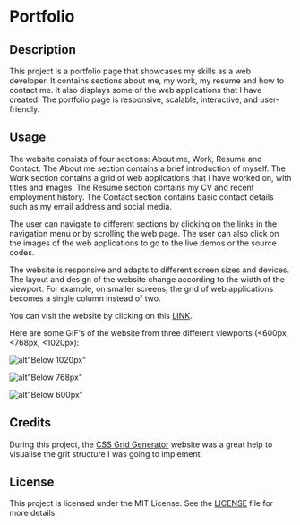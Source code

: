 # Portfolio

## Description
This project is a portfolio page that showcases my skills as a web developer. It contains sections about me, my work, my resume and how to contact me. It also displays some of the web applications that I have created. The portfolio page is responsive, scalable, interactive, and user-friendly.

## Usage
The website consists of four sections: About me, Work, Resume and Contact. 
The About me section contains a brief introduction of myself. 
The Work section contains a grid of web applications that I have worked on, with titles and images. 
The Resume section contains my CV and recent employment history.
The Contact section contains basic contact details such as my email address and social media.

The user can navigate to different sections by clicking on the links in the navigation menu or by scrolling the web page. The user can also click on the images of the web applications to go to the live demos or the source codes.

The website is responsive and adapts to different screen sizes and devices. The layout and design of the website change according to the width of the viewport. For example, on smaller screens, the grid of web applications becomes a single column instead of two.

You can visit the website by clicking on this [LINK](https://cntervisi.github.io/portfolio/).

Here are some GIF's of the website from three different viewports (<600px, <768px, <1020px):

![alt"Below 1020px"](../portfolio/starter/images/below-1020px.gif)

![alt"Below 768px"](./starter/images/below-768px.gif)

![alt"Below 600px"](./starter/images/below-600px.gif)

## Credits
During this project, the [CSS Grid Generator](https://cssgrid-generator.netlify.app/) website was a great help to visualise the grit structure I was going to implement.

## License
This project is licensed under the MIT License. See the [LICENSE](./LICENSE) file for more details.